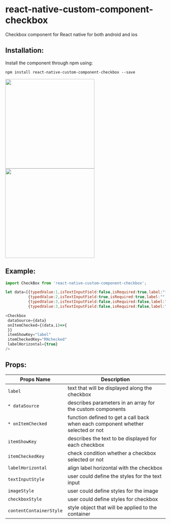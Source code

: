 # react-native-custom-component-checkbox
Checkbox component for React native for both android and ios

## Installation:

Install the component through npm using:

```
npm install react-native-custom-component-checkbox --save
```

<img src="https://user-images.githubusercontent.com/32927921/31880348-d659181e-b7fd-11e7-8e96-3e6cd16b4dc5.png" width="280"/> <img src="https://user-images.githubusercontent.com/32927921/31880350-db3fb248-b7fd-11e7-8c78-5cd36852cecd.png" width="280"/>

## Example:
```js
import CheckBox from 'react-native-custom-component-checkbox';

let data=[{typedValue:1,isTextInputField:false,isRequired:true,label:"first item",isImage:false,text:""},
          {typedValue:2,isTextInputField:true,isRequired:true,label:"",isImage:false,text:""},
          {typedValue:3,isTextInputField:false,isRequired:false,label:"",isImage:true,url:''},
          {typedValue:3,isTextInputField:false,isRequired:false,label:"None of the above",isImage:false,url:'',noneOfabove:'true'}];

<Checkbox
 dataSource={data}
 onItemChecked={(data,i)=>{
 }}
 itemShowKey="label"
 itemCheckedKey="RNchecked"
 labelHorizontal={true}
/>
```

## Props:

Props Name | Description
---------- | -----------
`label` | text that will be displayed along the checkbox
`* dataSource` | describes parameters in an array for the custom components
`* onItemChecked` | function defined to get a call back when each component whether selected or not
`itemShowKey` | describes the text to be displayed for each checkbox
`itemCheckedKey` | check condition whether a checkbox selected or not
`labelHorizontal` | align label horizontal with the checkbox
`textInputStyle` | user could define the styles for the text input
`imageStyle` | user could define styles for the image
`checkboxStyle` | user could define styles for checkbox
`contentContainerStyle` | style object that will be applied to the container
